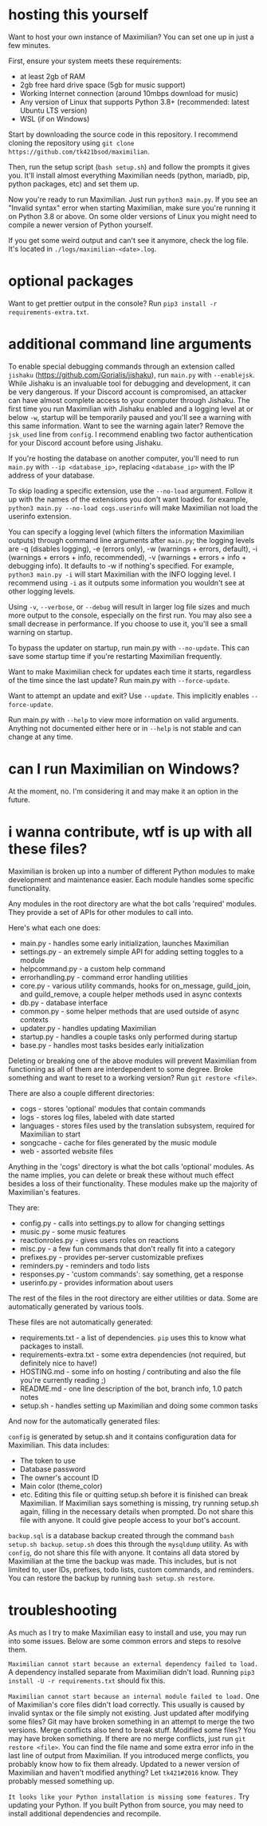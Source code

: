 # hosting this yourself
Want to host your own instance of Maximilian?
You can set one up in just a few minutes.

First, ensure your system meets these requirements:
- at least 2gb of RAM
- 2gb free hard drive space (5gb for music support)
- Working Internet connection (around 10mbps download for music)
- Any version of Linux that supports Python 3.8+ (recommended: latest Ubuntu LTS version)
- WSL (if on Windows)

Start by downloading the source code in this repository.  I recommend cloning the repository using `git clone https://github.com/tk421bsod/maximilian`.

Then, run the setup script (`bash setup.sh`) and follow the prompts it gives you.
It'll install almost everything Maximilian needs (python, mariadb, pip, python packages, etc) and set them up.

Now you're ready to run Maximilian. Just run `python3 main.py`.
If you see an "Invalid syntax" error when starting Maximilian, make sure you're running it on Python 3.8 or above. 
On some older versions of Linux you might need to compile a newer version of Python yourself.

If you get some weird output and can't see it anymore, check the log file. It's located in `./logs/maximilian-<date>.log`.

# optional packages
Want to get prettier output in the console?
Run `pip3 install -r requirements-extra.txt`.

# additional command line arguments 

To enable special debugging commands through an extension called `jishaku` (https://github.com/Gorialis/jishaku), run `main.py` with `--enablejsk`.
While Jishaku is an invaluable tool for debugging and development, it can be very dangerous. If your Discord account is compromised, an attacker can have almost complete access to your computer through Jishaku.
The first time you run Maximilian with Jishaku enabled and a logging level at or below `-w`, startup will be temporarily paused and you'll see a warning with this same information.
Want to see the warning again later? Remove the `jsk_used` line from `config`.
I recommend enabling two factor authentication for your Discord account before using Jishaku.

If you're hosting the database on another computer, you'll need to run `main.py` with `--ip <database_ip>`, replacing `<database_ip>` with the IP address of your database.

To skip loading a specific extension, use the `--no-load` argument. Follow it up with the names of the extensions you don't want loaded. for example, `python3 main.py --no-load cogs.userinfo` will make Maximilian not load the userinfo extension.

You can specify a logging level (which filters the information Maximilian outputs) through command line arguments after `main.py`; the logging levels are -q (disables logging), -e (errors only), -w (warnings + errors, default), -i (warnings + errors + info, recommended), -v (warnings + errors + info + debugging info).
It defaults to -w if nothing's specified.
For example, `python3 main.py -i` will start Maximilian with the INFO logging level.
I recommend using `-i` as it outputs some information you wouldn't see at other logging levels.

Using `-v`, `--verbose`, or `--debug` will result in larger log file sizes and much more output to the console, especially on the first run.
You may also see a small decrease in performance.
If you choose to use it, you'll see a small warning on startup.

To bypass the updater on startup, run main.py with `--no-update`.
This can save some startup time if you're restarting Maximilian frequently.

Want to make Maximilian check for updates each time it starts, regardless of the time since the last update?
Run main.py with `--force-update`.

Want to attempt an update and exit? Use `--update`. This implicitly enables `--force-update`.

Run main.py with `--help` to view more information on valid arguments.
Anything not documented either here or in `--help` is not stable and can change at any time.

# can I run Maximilian on Windows?
At the moment, no.
I'm considering it and may make it an option in the future.

# i wanna contribute, wtf is up with all these files?
Maximilian is broken up into a number of different Python modules to make development and maintenance easier.
Each module handles some specific functionality.

Any modules in the root directory are what the bot calls 'required' modules. They provide a set of APIs for other modules to call into.

Here's what each one does:
* main.py - handles some early initialization, launches Maximilian
* settings.py - an extremely simple API for adding setting toggles to a module
* helpcommand.py - a custom help command
* errorhandling.py - command error handling utilities
* core.py - various utility commands, hooks for on_message, guild_join, and guild_remove, a couple helper methods used in async contexts
* db.py - database interface
* common.py - some helper methods that are used outside of async contexts
* updater.py - handles updating Maximilian
* startup.py - handles a couple tasks only performed during startup
* base.py - handles most tasks besides early initialization

Deleting or breaking one of the above modules will prevent Maximilian from functioning as all of them are interdependent to some degree.
Broke something and want to reset to a working version? Run `git restore <file>`.

There are also a couple different directories:
* cogs - stores 'optional' modules that contain commands
* logs - stores log files, labeled with date started
* languages - stores files used by the translation subsystem, required for Maximilian to start
* songcache - cache for files generated by the music module
* web - assorted website files

Anything in the 'cogs' directory is what the bot calls 'optional' modules.
As the name implies, you can delete or break these without much effect besides a loss of their functionality.
These modules make up the majority of Maximilian's features.

They are:
* config.py - calls into settings.py to allow for changing settings
* music.py - some music features
* reactionroles.py - gives users roles on reactions
* misc.py - a few fun commands that don't really fit into a category
* prefixes.py - provides per-server customizable prefixes
* reminders.py - reminders and todo lists
* responses.py - 'custom commands': say something, get a response
* userinfo.py - provides information about users

The rest of the files in the root directory are either utilities or data.
Some are automatically generated by various tools.

These files are not automatically generated:
* requirements.txt - a list of dependencies. `pip` uses this to know what packages to install.
* requirements-extra.txt - some extra dependencies (not required, but definitely nice to have!)
* HOSTING.md - some info on hosting / contributing and also the file you're currently reading ;)
* README.md - one line description of the bot, branch info, 1.0 patch notes
* setup.sh - handles setting up Maximilian and doing some common tasks

And now for the automatically generated files:

`config` is generated by setup.sh and it contains configuration data for Maximilian. 
This data includes:
* The token to use
* Database password
* The owner's account ID
* Main color (theme_color)
* etc.
Editing this file or quitting setup.sh before it is finished can break Maximilian. 
If Maximilian says something is missing, try running setup.sh again, filling in the necessary details when prompted.
Do not share this file with anyone. It could give people access to your bot's account.

`backup.sql` is a database backup created through the command `bash setup.sh backup`.
`setup.sh` does this through the `mysqldump` utility.
As with `config`, do not share this file with anyone. It contains all data stored by Maximilian at the time the backup was made.
This includes, but is not limited to, user IDs, prefixes, todo lists, custom commands, and reminders.
You can restore the backup by running `bash setup.sh restore`.

# troubleshooting
As much as I try to make Maximilian easy to install and use, you may run into some issues.
Below are some common errors and steps to resolve them.

`Maximilian cannot start because an external dependency failed to load.`
A dependency installed separate from Maximilian didn't load.
Running `pip3 install -U -r requirements.txt` should fix this.

`Maximilian cannot start because an internal module failed to load.`
One of Maximilian's core files didn't load correctly.
This usually is caused by invalid syntax or the file simply not existing.
Just updated after modifying some files? Git may have broken something in an attempt to merge the two versions. Merge conflicts also tend to break stuff.
Modified some files? You may have broken something.
If there are no merge conflicts, just run `git restore <file>`.
You can find the file name and some extra error info in the last line of output from Maximilian.
If you introduced merge conflicts, you probably know how to fix them already.
Updated to a newer version of Maximilian and haven't modified anything?
Let `tk421#2016` know. They probably messed something up.

`It looks like your Python installation is missing some features.`
Try updating your Python. If you built Python from source, you may need to install additional dependencies and recompile.
